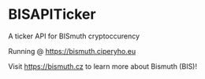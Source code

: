 # BISAPITicker
A ticker API for BISmuth cryptoccurency 

Running @ https://bismuth.ciperyho.eu

Visit https://bismuth.cz to learn more about Bismuth (BIS)!
